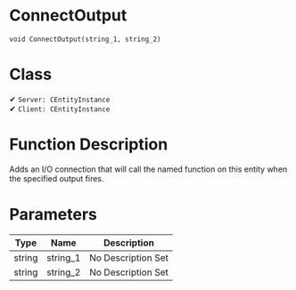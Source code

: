 # ConnectOutput
```
void ConnectOutput(string_1, string_2)
```
# Class
✔ `Server: CEntityInstance`  
✔ `Client: CEntityInstance`  

# Function Description
Adds an I/O connection that will call the named function on this entity when the specified output fires.
# Parameters
Type|Name|Description
--|--|--
string|string_1|No Description Set
string|string_2|No Description Set
